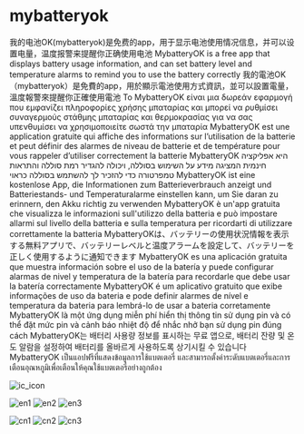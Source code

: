 # mybatteryok
我的电池OK(mybatteryok)是免费的app，用于显示电池使用情况信息，并可以设置电量，温度报警来提醒你正确使用电池
MybatteryOK is a free app that displays battery usage information, and can set battery level and temperature alarms to remind you to use the battery correctly
我的電池OK（mybatteryok）是免費的app，用於顯示電池使用方式資訊，並可以設置電量，溫度報警來提醒你正確使用電池
Το MybatteryOK είναι μια δωρεάν εφαρμογή που εμφανίζει πληροφορίες χρήσης μπαταρίας και μπορεί να ρυθμίσει συναγερμούς στάθμης μπαταρίας και θερμοκρασίας για να σας υπενθυμίσει να χρησιμοποιείτε σωστά την μπαταρία
MybatteryOK est une application gratuite qui affiche des informations sur l’utilisation de la batterie et peut définir des alarmes de niveau de batterie et de température pour vous rappeler d’utiliser correctement la batterie
MybatteryOK היא אפליקציה חינמית המציגה מידע על השימוש בסוללה, ויכולה להגדיר רמת סוללה והתראות טמפרטורה כדי להזכיר לך להשתמש בסוללה כראוי
MybatteryOK ist eine kostenlose App, die Informationen zum Batterieverbrauch anzeigt und Batteriestands- und Temperaturalarme einstellen kann, um Sie daran zu erinnern, den Akku richtig zu verwenden
MybatteryOK è un'app gratuita che visualizza le informazioni sull'utilizzo della batteria e può impostare allarmi sul livello della batteria e sulla temperatura per ricordarti di utilizzare correttamente la batteria
MybatteryOKは、バッテリーの使用状況情報を表示する無料アプリで、バッテリーレベルと温度アラームを設定して、バッテリーを正しく使用するように通知できます
MybatteryOK es una aplicación gratuita que muestra información sobre el uso de la batería y puede configurar alarmas de nivel y temperatura de la batería para recordarle que debe usar la batería correctamente
MybatteryOK é um aplicativo gratuito que exibe informações de uso da bateria e pode definir alarmes de nível e temperatura da bateria para lembrá-lo de usar a bateria corretamente
MybatteryOK là một ứng dụng miễn phí hiển thị thông tin sử dụng pin và có thể đặt mức pin và cảnh báo nhiệt độ để nhắc nhở bạn sử dụng pin đúng cách
MybatteryOK는 배터리 사용량 정보를 표시하는 무료 앱으로, 배터리 잔량 및 온도 알람을 설정하여 배터리를 올바르게 사용하도록 상기시킬 수 있습니다
MybatteryOK เป็นแอปฟรีที่แสดงข้อมูลการใช้แบตเตอรี่ และสามารถตั้งค่าระดับแบตเตอรี่และการเตือนอุณหภูมิเพื่อเตือนให้คุณใช้แบตเตอรี่อย่างถูกต้อง


![ic_icon](https://github.com/studycpp/MyBatteryOK/assets/27214824/6c5136df-8700-4f44-9cb2-48e353f77609)

![en1](https://github.com/user-attachments/assets/3d99b4c8-8995-4d8d-b003-7eb58c250435)
![en2](https://github.com/user-attachments/assets/30d49051-b05c-41d5-a46b-421a9fa6a3f1)
![en3](https://github.com/user-attachments/assets/c2511b25-e8ed-4c8f-b429-52ab2b6359e6)

![cn1](https://github.com/user-attachments/assets/b6859709-95fe-46ba-a968-2095b0c40b03)
![cn2](https://github.com/user-attachments/assets/38d7bff7-e16d-4e25-a232-dd3b0a150a1a)
![cn3](https://github.com/user-attachments/assets/808559d1-10b7-496b-bffd-4ad56d192d45)






